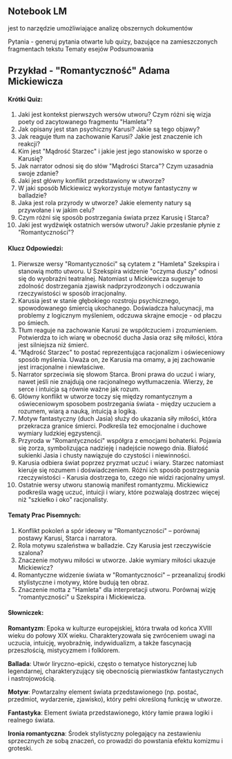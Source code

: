 ## Notebook LM
jest to narzędzie umożliwiające analizę obszernych dokumentów

Pytania - generuj pytania otwarte lub quizy, bazujące na zamieszczonych fragmentach tekstu
Tematy esejów
Podsumowania

## Przykład - "Romantyczność" Adama Mickiewicza
#### Krótki Quiz:
1. Jaki jest kontekst pierwszych wersów utworu? Czym różni się wizja poety od zacytowanego fragmentu "Hamleta"?
2. Jak opisany jest stan psychiczny Karusi? Jakie są tego objawy?
3. Jak reaguje tłum na zachowanie Karusi? Jakie jest znaczenie ich reakcji?
4. Kim jest "Mądrość Starzec" i jakie jest jego stanowisko w sporze o Karusię?
5. Jak narrator odnosi się do słów "Mądrości Starca"? Czym uzasadnia swoje zdanie?
6. Jaki jest główny konflikt przedstawiony w utworze?
7. W jaki sposób Mickiewicz wykorzystuje motyw fantastyczny w balladzie?
8. Jaka jest rola przyrody w utworze? Jakie elementy natury są przywołane i w jakim celu?
9. Czym różni się sposób postrzegania świata przez Karusię i Starca?
10. Jaki jest wydźwięk ostatnich wersów utworu? Jakie przesłanie płynie z "Romantyczności"?
#### Klucz Odpowiedzi:
1. Pierwsze wersy "Romantyczności" są cytatem z "Hamleta" Szekspira i stanowią motto utworu. U Szekspira widzenie "oczyma duszy" odnosi się do wyobraźni teatralnej. Natomiast u Mickiewicza sugeruje to zdolność dostrzegania zjawisk nadprzyrodzonych i odczuwania rzeczywistości w sposób irracjonalny.
2. Karusia jest w stanie głębokiego rozstroju psychicznego, spowodowanego śmiercią ukochanego. Doświadcza halucynacji, ma problemy z logicznym myśleniem, odczuwa skrajne emocje - od płaczu po śmiech.
3. Tłum reaguje na zachowanie Karusi ze współczuciem i zrozumieniem. Potwierdza to ich wiarę w obecność ducha Jasia oraz siłę miłości, która jest silniejsza niż śmierć.
4. "Mądrość Starzec" to postać reprezentująca racjonalizm i oświeceniowy sposób myślenia. Uważa on, że Karusia ma omamy, a jej zachowanie jest irracjonalne i niewłaściwe.
5. Narrator sprzeciwia się słowom Starca. Broni prawa do uczuć i wiary, nawet jeśli nie znajdują one racjonalnego wytłumaczenia. Wierzy, że serce i intuicja są równie ważne jak rozum.
6. Główny konflikt w utworze toczy się między romantycznym a oświeceniowym sposobem postrzegania świata - między uczuciem a rozumem, wiarą a nauką, intuicją a logiką.
7. Motyw fantastyczny (duch Jasia) służy do ukazania siły miłości, która przekracza granice śmierci. Podkreśla też emocjonalne i duchowe wymiary ludzkiej egzystencji.
8. Przyroda w "Romantyczności" współgra z emocjami bohaterki. Pojawia się zorza, symbolizująca nadzieję i nadejście nowego dnia. Białość sukienki Jasia i chusty nawiązuje do czystości i niewinności.
9. Karusia odbiera świat poprzez pryzmat uczuć i wiary. Starzec natomiast kieruje się rozumem i doświadczeniem. Różni ich sposób postrzegania rzeczywistości - Karusia dostrzega to, czego nie widzi racjonalny umysł.
10. Ostatnie wersy utworu stanowią manifest romantyzmu. Mickiewicz podkreśla wagę uczuć, intuicji i wiary, które pozwalają dostrzec więcej niż "szkiełko i oko" racjonalisty.
#### Tematy Prac Pisemnych:
1. Konflikt pokoleń a spór ideowy w "Romantyczności" – porównaj postawy Karusi, Starca i narratora.
2. Rola motywu szaleństwa w balladzie. Czy Karusia jest rzeczywiście szalona?
3. Znaczenie motywu miłości w utworze. Jakie wymiary miłości ukazuje Mickiewicz?
4. Romantyczne widzenie świata w "Romantyczności" – przeanalizuj środki stylistyczne i motywy, które budują ten obraz.
5. Znaczenie motta z "Hamleta" dla interpretacji utworu. Porównaj wizję "romantyczności" u Szekspira i Mickiewicza.
#### Słowniczek:
**Romantyzm**: Epoka w kulturze europejskiej, która trwała od końca XVIII wieku do połowy XIX wieku. Charakteryzowała się zwróceniem uwagi na uczucia, intuicję, wyobraźnię, indywidualizm, a także fascynacją przeszłością, mistycyzmem i folklorem.

**Ballada**: Utwór liryczno-epicki, często o tematyce historycznej lub legendarnej, charakteryzujący się obecnością pierwiastków fantastycznych i nastrojowością.

**Motyw**: Powtarzalny element świata przedstawionego (np. postać, przedmiot, wydarzenie, zjawisko), który pełni określoną funkcję w utworze.

**Fantastyka**: Element świata przedstawionego, który łamie prawa logiki i realnego świata.

**Ironia romantyczna**: Środek stylistyczny polegający na zestawieniu sprzecznych ze sobą znaczeń, co prowadzi do powstania efektu komizmu i groteski.

